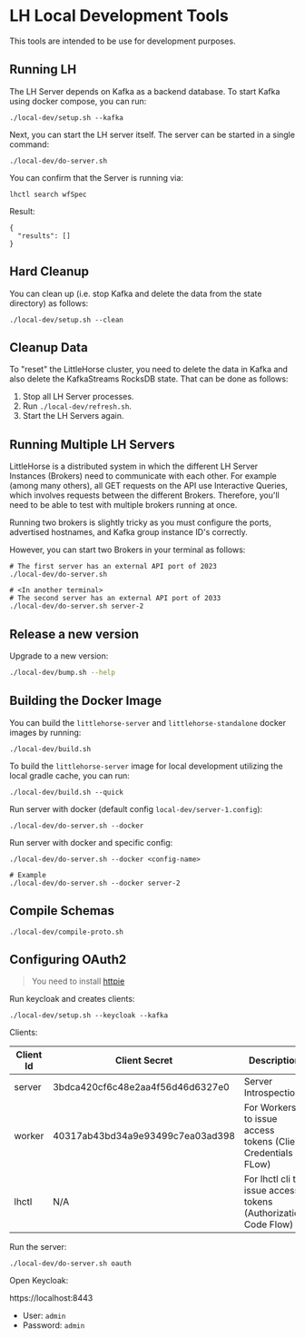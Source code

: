 # LH Local Development Tools

This tools are intended to be use for development purposes.

## Running LH

The LH Server depends on Kafka as a backend database. To start Kafka using docker compose, you can run:

```
./local-dev/setup.sh --kafka
```

Next, you can start the LH server itself. The server can be started in a single command:

```
./local-dev/do-server.sh
```

You can confirm that the Server is running via:

```
lhctl search wfSpec
```

Result:

```
{
  "results": []
}
```

## Hard Cleanup

You can clean up (i.e. stop Kafka and delete the data from the state directory) as follows:

```
./local-dev/setup.sh --clean
```

## Cleanup Data

To "reset" the LittleHorse cluster, you need to delete the data in Kafka and also delete the KafkaStreams RocksDB state. That can be done as follows:

1. Stop all LH Server processes.
2. Run `./local-dev/refresh.sh`.
3. Start the LH Servers again.

## Running Multiple LH Servers

LittleHorse is a distributed system in which the different LH Server Instances (Brokers) need to communicate with each other. For example (among many others), all GET requests on the API use Interactive Queries, which involves requests between the different Brokers. Therefore, you'll need to be able to test with multiple brokers running at once.

Running two brokers is slightly tricky as you must configure the ports, advertised hostnames, and Kafka group instance ID's correctly.

However, you can start two Brokers in your terminal as follows:

```
# The first server has an external API port of 2023
./local-dev/do-server.sh

# <In another terminal>
# The second server has an external API port of 2033
./local-dev/do-server.sh server-2
```

## Release a new version

Upgrade to a new version:

```bash
./local-dev/bump.sh --help
```

## Building the Docker Image

You can build the `littlehorse-server` and `littlehorse-standalone` docker images by running:

```
./local-dev/build.sh
```

To build the `littlehorse-server` image for local development utilizing the local gradle cache, you can run:

```
./local-dev/build.sh --quick
```

Run server with docker (default config `local-dev/server-1.config`):

```
./local-dev/do-server.sh --docker
```

Run server with docker and specific config:

```
./local-dev/do-server.sh --docker <config-name>

# Example
./local-dev/do-server.sh --docker server-2
```

## Compile Schemas

```
./local-dev/compile-proto.sh
```

## Configuring OAuth2

> You need to install [httpie](https://httpie.io/cli)

Run keycloak and creates clients:

```
./local-dev/setup.sh --keycloak --kafka
```

Clients:

| Client Id | Client Secret                    | Description                                                    |
| --------- |----------------------------------| -------------------------------------------------------------- |
| server    | 3bdca420cf6c48e2aa4f56d46d6327e0 | Server Introspection                                           |
| worker    | 40317ab43bd34a9e93499c7ea03ad398 | For Workers to issue access tokens (Client Credentials FLow)   |
| lhctl     | N/A                              | For lhctl cli to issue access tokens (Authorization Code Flow) |

Run the server:

```
./local-dev/do-server.sh oauth
```

Open Keycloak:

https://localhost:8443

- User: `admin`
- Password: `admin`
